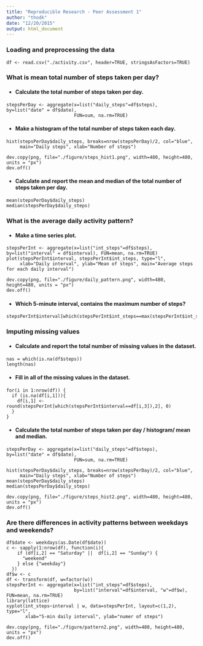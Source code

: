```yaml
---
title: "Reproducible Research - Peer Assessment 1"
author: "thodk"
date: "12/20/2015"
output: html_document
---
```



### **Loading and preprocessing the data**  
```{r echo=TRUE}
df <- read.csv("./activity.csv", header=TRUE, stringsAsFactors=TRUE)
```
  
  
### **What is mean total number of steps taken per day?** 
- #### Calculate the total number of steps taken per day.
```{r echo=TRUE}
stepsPerDay <- aggregate(x=list("daily_steps"=df$steps), by=list("date" = df$date), 
                         FUN=sum, na.rm=TRUE)
```  
- #### Make a histogram of the total number of steps taken each day.  
```{r echo=TRUE}
hist(stepsPerDay$daily_steps, breaks=nrow(stepsPerDay)/2, col="blue", 
     main="Daily steps", xlab="Number of steps")
```
```{r results='hide'}
dev.copy(png, file="./figure/steps_hist1.png", width=480, height=480, units = "px")
dev.off()
```  
  
- #### Calculate and report the mean and median of the total number of steps taken per day.
```{r echo=TRUE}
mean(stepsPerDay$daily_steps)
median(stepsPerDay$daily_steps)
```  
  
### **What is the average daily activity pattern?**  

- #### Make a time series plot.
```{r echo=TRUE}
stepsPerInt <- aggregate(x=list("int_steps"=df$steps), by=list("interval" = df$interval), FUN=mean, na.rm=TRUE)
plot(stepsPerInt$interval, stepsPerInt$int_steps, type="l", 
     xlab="Daily interval", ylab="Mean of steps", main="Average steps for each daily interval")
```
```{r results='hide'}
dev.copy(png, file="./figure/daily_pattern.png", width=480, height=480, units = "px")
dev.off()
```  

- #### Which 5-minute interval, contains the maximum number of steps?
```{r echo=TRUE}
stepsPerInt$interval[which(stepsPerInt$int_steps==max(stepsPerInt$int_steps))]
```  
  
  
### **Imputing missing values**  
- #### Calculate and report the total number of missing values in the dataset.

```{r echo=TRUE}
nas = which(is.na(df$steps))
length(nas)
``` 

- ####  Fill in all of the missing values in the dataset.
```{r echo=TRUE}
for(i in 1:nrow(df)) {
  if (is.na(df[i,1])){
    df[i,1] <- round(stepsPerInt[which(stepsPerInt$interval==df[i,3]),2], 0)
  }
}
```  
  
- #### Calculate the total number of steps taken per day / histogram/ mean and median.
```{r echo=TRUE}
stepsPerDay <- aggregate(x=list("daily_steps"=df$steps), by=list("date" = df$date), 
                         FUN=sum, na.rm=TRUE)

hist(stepsPerDay$daily_steps, breaks=nrow(stepsPerDay)/2, col="blue", 
     main="Daily steps", xlab="Number of steps")
mean(stepsPerDay$daily_steps)
median(stepsPerDay$daily_steps)
``` 
```{r results='hide'}
dev.copy(png, file="./figure/steps_hist2.png", width=480, height=480, units = "px")
dev.off()
```
  
### **Are there differences in activity patterns between weekdays and weekends?**  
```{r}
df$date <- weekdays(as.Date(df$date))
c <- sapply(1:nrow(df), function(i){
    if (df[i,2] == "Saturday" ||  df[i,2] == "Sunday") {
      "weekend"
    } else {"weekday"}
  })
df$w <- c
df <- transform(df, w=factor(w))
stepsPerInt <- aggregate(x=list("int_steps"=df$steps), 
                         by=list("interval"=df$interval, "w"=df$w), FUN=mean, na.rm=TRUE)
library(lattice)
xyplot(int_steps~interval | w, data=stepsPerInt, layout=c(1,2), type="l",
       xlab="5-min daily interval", ylab="numer of steps")
```
```{r results='hide'}
dev.copy(png, file="./figure/pattern2.png", width=480, height=480, units = "px")
dev.off()
```
